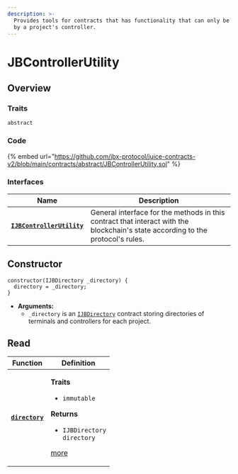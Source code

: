 ```yaml
---
description: >-
  Provides tools for contracts that has functionality that can only be accessed
  by a project's controller.
---
```


# JBControllerUtility

## Overview

### Traits

`abstract`

### Code

{% embed url="https://github.com/jbx-protocol/juice-contracts-v2/blob/main/contracts/abstract/JBControllerUtility.sol" %}

### **Interfaces**

| Name                                                                      | Description                                                                                                                              |
| ------------------------------------------------------------------------- | ---------------------------------------------------------------------------------------------------------------------------------------- |
| [**`IJBControllerUtility`**](../../../interfaces/ijbcontrollerutility.md) | General interface for the methods in this contract that interact with the blockchain's state according to the protocol's rules. |

## Constructor

```solidity
constructor(IJBDirectory _directory) {
  directory = _directory;
}
```

* **Arguments:**
  * `_directory` is an [`IJBDirectory`](../../../interfaces/ijbdirectory.md) contract storing directories of terminals and controllers for each project.

## Read

| Function                                   | Definition                                                                                                                                                                                                  |
| ------------------------------------------ | ----------------------------------------------------------------------------------------------------------------------------------------------------------------------------------------------------------- |
| [**`directory`**](properties/directory.md) | <p><strong>Traits</strong></p><ul><li><code>immutable</code></li></ul><p><strong>Returns</strong></p><ul><li><code>IJBDirectory directory</code></li></ul><p><a href="properties/directory.md">more</a></p> |
